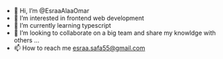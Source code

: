 - 👋 Hi, I’m @EsraaAlaaOmar
- 👀 I’m interested in frontend web development 
- 🌱 I’m currently learning typescript
- 💞️ I’m looking to collaborate on  a big team and share my knowldge with others ...
- 📫 How to reach me  esraa.safa55@gmail.com

<!---
EsraaAlaaOmar/EsraaAlaaOmar is a ✨ special ✨ repository because its `README.md` (this file) appears on your GitHub profile.
You can click the Preview link to take a look at your changes.
--->

